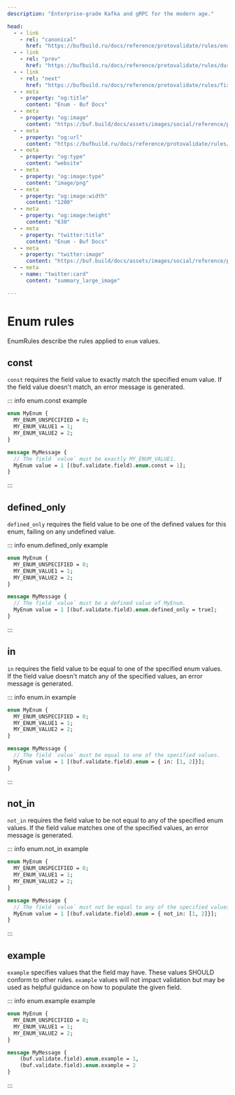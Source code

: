 ```yaml
---
description: "Enterprise-grade Kafka and gRPC for the modern age."

head:
  - - link
    - rel: "canonical"
      href: "https://bufbuild.ru/docs/reference/protovalidate/rules/enum_rules/"
  - - link
    - rel: "prev"
      href: "https://bufbuild.ru/docs/reference/protovalidate/rules/duration_rules/"
  - - link
    - rel: "next"
      href: "https://bufbuild.ru/docs/reference/protovalidate/rules/fixed32_rules/"
  - - meta
    - property: "og:title"
      content: "Enum - Buf Docs"
  - - meta
    - property: "og:image"
      content: "https://buf.build/docs/assets/images/social/reference/protovalidate/rules/enum_rules.png"
  - - meta
    - property: "og:url"
      content: "https://bufbuild.ru/docs/reference/protovalidate/rules/enum_rules/"
  - - meta
    - property: "og:type"
      content: "website"
  - - meta
    - property: "og:image:type"
      content: "image/png"
  - - meta
    - property: "og:image:width"
      content: "1200"
  - - meta
    - property: "og:image:height"
      content: "630"
  - - meta
    - property: "twitter:title"
      content: "Enum - Buf Docs"
  - - meta
    - property: "twitter:image"
      content: "https://buf.build/docs/assets/images/social/reference/protovalidate/rules/enum_rules.png"
  - - meta
    - name: "twitter:card"
      content: "summary_large_image"

---
```


# Enum rules

EnumRules describe the rules applied to `enum` values.

## const

`const` requires the field value to exactly match the specified enum value. If the field value doesn't match, an error message is generated.

::: info enum.const example

```proto
enum MyEnum {
  MY_ENUM_UNSPECIFIED = 0;
  MY_ENUM_VALUE1 = 1;
  MY_ENUM_VALUE2 = 2;
}

message MyMessage {
  // The field `value` must be exactly MY_ENUM_VALUE1.
  MyEnum value = 1 [(buf.validate.field).enum.const = 1];
}
```

:::

## defined_only

`defined_only` requires the field value to be one of the defined values for this enum, failing on any undefined value.

::: info enum.defined_only example

```proto
enum MyEnum {
  MY_ENUM_UNSPECIFIED = 0;
  MY_ENUM_VALUE1 = 1;
  MY_ENUM_VALUE2 = 2;
}

message MyMessage {
  // The field `value` must be a defined value of MyEnum.
  MyEnum value = 1 [(buf.validate.field).enum.defined_only = true];
}
```

:::

## in

`in` requires the field value to be equal to one of the specified enum values. If the field value doesn't match any of the specified values, an error message is generated.

::: info enum.in example

```proto
enum MyEnum {
  MY_ENUM_UNSPECIFIED = 0;
  MY_ENUM_VALUE1 = 1;
  MY_ENUM_VALUE2 = 2;
}

message MyMessage {
  // The field `value` must be equal to one of the specified values.
  MyEnum value = 1 [(buf.validate.field).enum = { in: [1, 2]}];
}
```

:::

## not_in

`not_in` requires the field value to be not equal to any of the specified enum values. If the field value matches one of the specified values, an error message is generated.

::: info enum.not_in example

```proto
enum MyEnum {
  MY_ENUM_UNSPECIFIED = 0;
  MY_ENUM_VALUE1 = 1;
  MY_ENUM_VALUE2 = 2;
}

message MyMessage {
  // The field `value` must not be equal to any of the specified values.
  MyEnum value = 1 [(buf.validate.field).enum = { not_in: [1, 2]}];
}
```

:::

## example

`example` specifies values that the field may have. These values SHOULD conform to other rules. `example` values will not impact validation but may be used as helpful guidance on how to populate the given field.

::: info enum.example example

```proto
enum MyEnum {
  MY_ENUM_UNSPECIFIED = 0;
  MY_ENUM_VALUE1 = 1;
  MY_ENUM_VALUE2 = 2;
}

message MyMessage {
    (buf.validate.field).enum.example = 1,
    (buf.validate.field).enum.example = 2
}
```

:::

